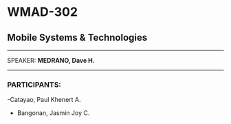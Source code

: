 # WMAD-302

## Mobile Systems & Technologies

---

SPEAKER: **MEDRANO, Dave H.**

---

### PARTICIPANTS:
-Catayao, Paul Khenert A.

- Bangonan, Jasmin Joy C.

